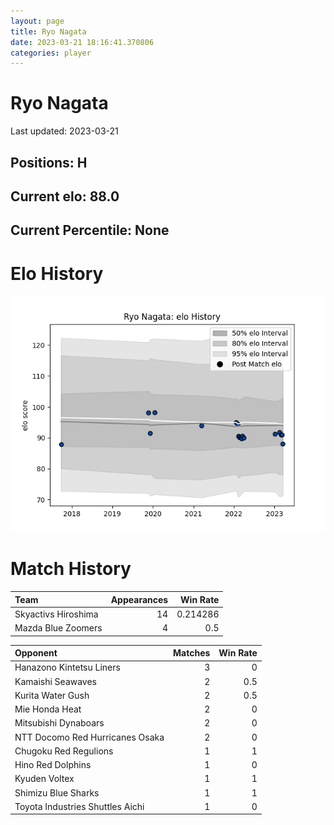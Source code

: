 ```yaml
---  
layout: page  
title: Ryo Nagata  
date: 2023-03-21 18:16:41.370806  
categories: player  
---
```

# Ryo Nagata


Last updated: 2023-03-21
## Positions: H

## Current elo: 88.0

## Current Percentile: None

# Elo History


![elo history](history_RyoNagata.png)
# Match History


| Team                |   Appearances |   Win Rate |
|:--------------------|--------------:|-----------:|
| Skyactivs Hiroshima |            14 |   0.214286 |
| Mazda Blue Zoomers  |             4 |   0.5      |

| Opponent                         |   Matches |   Win Rate |
|:---------------------------------|----------:|-----------:|
| Hanazono Kintetsu Liners         |         3 |        0   |
| Kamaishi Seawaves                |         2 |        0.5 |
| Kurita Water Gush                |         2 |        0.5 |
| Mie Honda Heat                   |         2 |        0   |
| Mitsubishi Dynaboars             |         2 |        0   |
| NTT Docomo Red Hurricanes Osaka  |         2 |        0   |
| Chugoku Red Regulions            |         1 |        1   |
| Hino Red Dolphins                |         1 |        0   |
| Kyuden Voltex                    |         1 |        1   |
| Shimizu Blue Sharks              |         1 |        1   |
| Toyota Industries Shuttles Aichi |         1 |        0   |